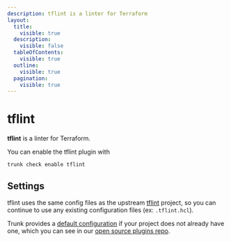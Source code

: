 ```yaml
---
description: tflint is a linter for Terraform
layout:
  title:
    visible: true
  description:
    visible: false
  tableOfContents:
    visible: true
  outline:
    visible: true
  pagination:
    visible: true
---
```


# tflint

**tflint** is a linter for Terraform.

You can enable the tflint plugin with

```shell
trunk check enable tflint
```

## Settings


tflint uses the same config files as the
upstream [tflint](https://github.com/terraform-linters/tflint#readme) project, so you can continue to use any
existing configuration files (ex: `.tflint.hcl`).
    

Trunk provides a [default configuration](https://github.com/trunk-io/plugins/tree/main/linters/tflint) if your project does not already have one,
which you can see in our [open source plugins repo](https://github.com/trunk-io/plugins/tree/main).
